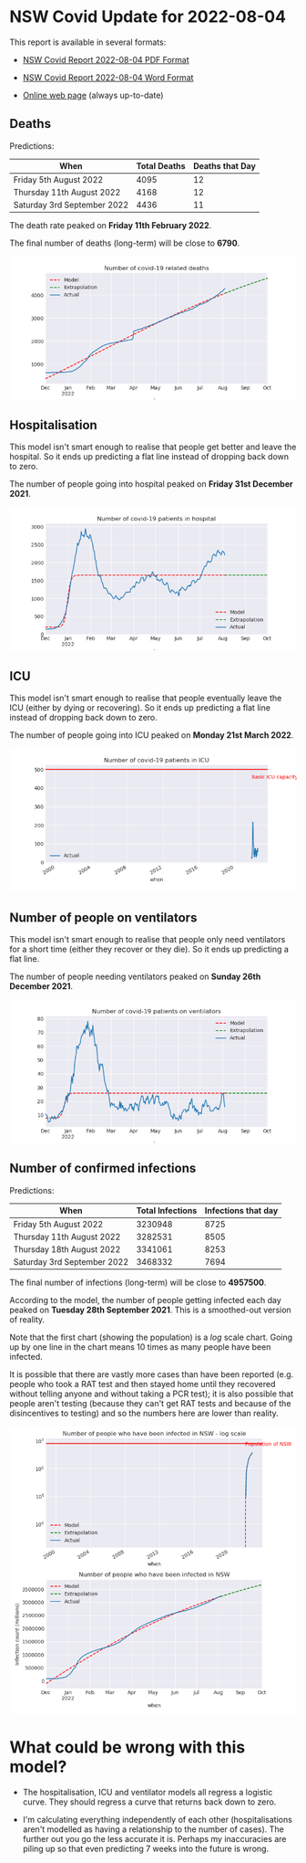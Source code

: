 # NSW Covid Update for 2022-08-04

This report is available in several formats:

- [NSW Covid Report 2022-08-04 PDF Format](https://github.com/solresol/yet-another-pandemic-prediction/raw/main/output/2022-08-04/nsw-covid-report-2022-08-04.pdf)

- [NSW Covid Report 2022-08-04 Word Format](https://github.com/solresol/yet-another-pandemic-prediction/raw/main/output/2022-08-04/nsw-covid-report-2022-08-04.docx)

- [Online web page](https://github.com/solresol/yet-another-pandemic-prediction/tree/main/output/README.md) (always up-to-date)

## Deaths

Predictions:

| When | Total Deaths | Deaths that Day |
| ---- | ------------ | --------------- |
| Friday 5th August 2022 | 4095 | 12 |
| Thursday 11th August 2022 | 4168 | 12 |
| Saturday 3rd September 2022 | 4436 | 11 |

The death rate peaked on **Friday 11th February 2022**.

The final number of deaths (long-term) will
be close to **6790**.

![](2022-08-04/deaths.png)



## Hospitalisation

This model isn't smart enough to realise that people get better and leave the hospital.
So it ends up predicting a flat line instead of dropping back down to zero.

The number of people going into hospital peaked on **Friday 31st December 2021**.

![](2022-08-04/hospitalisation.png)

## ICU

This model isn't smart enough to realise that people eventually leave the ICU
(either by dying or recovering).
So it ends up predicting a flat line instead of dropping back down to zero.

The number of people going into ICU peaked on **Monday 21st March 2022**.

![](2022-08-04/icu.png)

## Number of people on ventilators

This model isn't smart enough to realise that people only need ventilators for
a short time (either they recover or they die). So it ends up predicting a flat line.

The number of people needing ventilators peaked on **Sunday 26th December 2021**.

![](2022-08-04/ventilators.png)

## Number of confirmed infections

Predictions:

| When | Total Infections | Infections that day |
| ---- | ------------ | --------------- |
| Friday 5th August 2022 | 3230948 | 8725 |
| Thursday 11th August 2022 | 3282531 | 8505 |
| Thursday 18th August 2022 | 3341061 | 8253 |
| Saturday 3rd September 2022 | 3468332 | 7694 |

The final number of infections (long-term) will
be close to **4957500**.


According to the model, the number of people getting infected each day peaked on **Tuesday 28th September 2021**. This is a smoothed-out version of reality.

Note that the first chart (showing the population) is a *log* scale chart. Going up by one line in the chart means 10 times as many people have been infected. 

It is possible that there are vastly more cases than have been
reported (e.g. people who took a RAT test and then stayed home until
they recovered without telling anyone and without taking a PCR test);
it is also possible that people aren't testing (because they can't get
RAT tests and because of the disincentives to testing) and so the
numbers here are lower than reality.


![](2022-08-04/infection.png)



# What could be wrong with this model?

- The hospitalisation, ICU and ventilator models all regress a logistic curve. They
should regress a curve that returns back down to zero.

- I'm calculating everything independently of each other (hospitalisations aren't modelled as having a relationship to the number of cases). The further out you go the less accurate it is. Perhaps my inaccuracies are piling up so that even predicting 7 weeks into the future is wrong.


